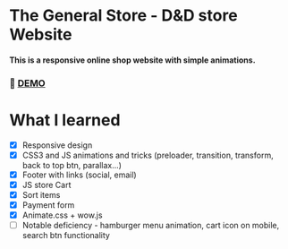 # The General Store - D&D store Website
#### This is a responsive online shop website with simple animations.

### :rocket: [DEMO](https://thegeneralstore.netlify.com/)

# What I learned

 * [x] Responsive design
 * [x] CSS3 and JS animations and tricks (preloader, transition, transform, back to top btn, parallax...)
 * [x] Footer with links (social, email)
 * [x] JS store Cart
 * [x] Sort items
 * [x] Payment form
 * [x] Animate.css + wow.js
 * [ ] Notable deficiency - hamburger menu animation, cart icon on mobile, search btn functionality
